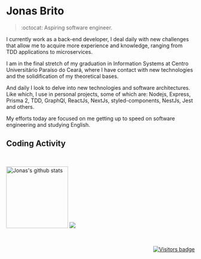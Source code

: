 
# Jonas Brito

> :octocat: Aspiring software engineer.

I currently work as a back-end developer, I deal daily with new challenges that allow me to acquire more experience and knowledge, ranging from TDD applications to microservices.

I am in the final stretch of my graduation in Information Systems at Centro Universitário Paraíso do Ceará, where I have contact with new technologies and the solidification of my theoretical bases.

And daily I look to delve into new technologies and software architectures. Like which, I use in personal projects, some of which are: Nodejs, Express, Prisma 2, TDD, GraphQl, ReactJs, NextJs, styled-components, NestJs, Jest and others.

My efforts today are focused on me getting up to speed on software engineering and studying English.

## Coding Activity

<br/>

<p>
  <img height="165" src="https://github-readme-stats.vercel.app/api?username=jonasexplore&show_icons=true&theme=dracula" alt="Jonas's github stats" />
  <img src="https://github-readme-stats.vercel.app/api/top-langs/?username=jonasexplore&layout=compact&theme=dracula" />
</p>

<br/>

<p align="right">
  <a href="https://badges.pufler.dev">
      <img src="https://badges.pufler.dev/visits/jonasexplore/jonasexplore" alt="Visitors badge" />
   </a>
</p>
